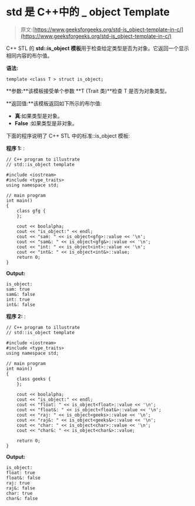 # std 是 C++中的 _ object Template

> 原文:[https://www.geeksforgeeks.org/std-is_object-template-in-c/](https://www.geeksforgeeks.org/std-is_object-template-in-c/)

C++ STL 的 **std::is_object 模板**用于检查给定类型是否为对象。它返回一个显示相同内容的布尔值。

**语法:**

```
template <class T > struct is_object;
```

**参数:**该模板接受单个参数 **T (Trait 类)**检查 T 是否为对象类型。

**返回值:**该模板返回如下所示的布尔值:

*   **真**:如果类型是对象。
*   **False** :如果类型是非对象。

下面的程序说明了 C++ STL 中的标准::is_object 模板:

**程序 1:** :

```
// C++ program to illustrate
// std::is_object template

#include <iostream>
#include <type_traits>
using namespace std;

// main program
int main()
{
    class gfg {
    };

    cout << boolalpha;
    cout << "is_object:" << endl;
    cout << "sam: " << is_object<gfg>::value << '\n';
    cout << "sam&: " << is_object<gfg&>::value << '\n';
    cout << "int: " << is_object<int>::value << '\n';
    cout << "int&: " << is_object<int&>::value;
    return 0;
}
```

**Output:**

```
is_object:
sam: true
sam&: false
int: true
int&: false

```

**程序 2:** :

```
// C++ program to illustrate
// std::is_object template

#include <iostream>
#include <type_traits>
using namespace std;

// main program
int main()
{
    class geeks {
    };

    cout << boolalpha;
    cout << "is_object:" << endl;
    cout << "float: " << is_object<float>::value << '\n';
    cout << "float&: " << is_object<float&>::value << '\n';
    cout << "raj: " << is_object<geeks>::value << '\n';
    cout << "raj&: " << is_object<geeks&>::value << '\n';
    cout << "char: " << is_object<char>::value << '\n';
    cout << "char&: " << is_object<char&>::value;

    return 0;
}
```

**Output:**

```
is_object:
float: true
float&: false
raj: true
raj&: false
char: true
char&: false

```